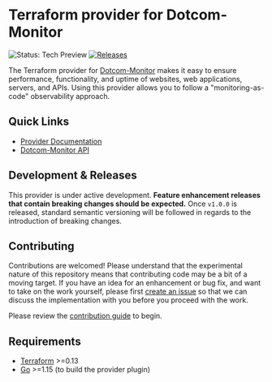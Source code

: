 # Terraform provider for Dotcom-Monitor

![Status: Tech Preview](https://img.shields.io/badge/status-experimental-yellow) 
[![Releases](https://img.shields.io/github/v/release/rymancl/terraform-provider-dotcommonitor.svg)](https://github.com/rymancl/terraform-provider-dotcommonitor/releases)

The Terraform provider for [Dotcom-Monitor](https://www.dotcom-monitor.com) makes it easy to ensure performance, functionality, and uptime of websites, web applications, servers, and APIs. Using this provider allows you to follow a "monitoring-as-code" observability approach.

## Quick Links
* [Provider Documentation](https://registry.terraform.io/providers/rymancl/dotcommonitor/latest/docs)
* [Dotcom-Monitor API](https://wiki.dotcom-monitor.com/knowledge-base/getting-started-with-the-api)

## Development & Releases
This provider is under active development. **Feature enhancement releases that contain breaking changes should be expected.** Once `v1.0.0` is released, standard semantic versioning will be followed in regards to the introduction of breaking changes.

## Contributing
Contributions are welcomed! Please understand that the experimental nature of this repository means that contributing code may be a bit of a moving target. If you have an idea for an enhancement or bug fix, and want to take on the work yourself, please first [create an issue](https://github.com/rymancl/terraform-provider-dotcommonitor/issues/new) so that we can discuss the implementation with you before you proceed with the work.

Please review the [contribution guide](_about/CONTRIBUTING.md) to begin.

## Requirements
* [Terraform](https://www.terraform.io/downloads.html) >=0.13
* [Go](https://golang.org/doc/install) >=1.15 (to build the provider plugin)
